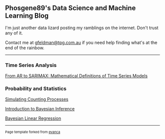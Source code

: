 ## Phosgene89's Data Science and Machine Learning Blog
I'm just another data lizard posting my ramblings on the internet. Don't trust any of it.

Contact me at gfeldman@tpg.com.au if you need help finding what's at the end of the rainbow.

---

### Time Series Analysis
[From AR to SARIMAX: Mathematical Definitions of Time Series Models](https://phosgene89.github.io/sarima)

### Probability and Statistics
[Simulating Counting Processes](https://phosgene89.github.io/simulating_counting_processes)

[Introduction to Bayesian Inference](https://phosgene89.github.io/bayesian/bayesian_inference)

[Bayesian Linear Regression](https://phosgene89.github.io/bayesian/bayesian_linear_regression)


---
<p style="font-size:11px">Page template forked from <a href="https://github.com/evanca/quick-portfolio">evanca</a></p>
<!-- Remove above link if you don't want to attibute -->
